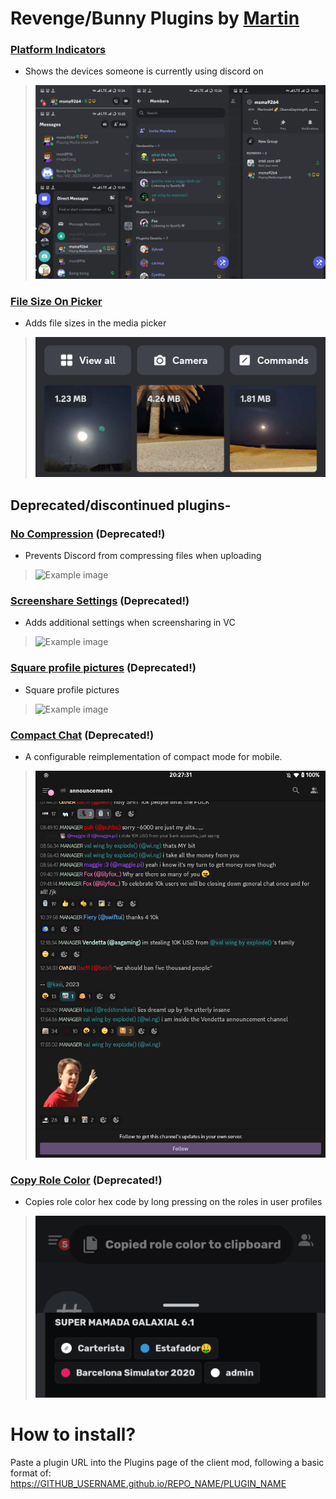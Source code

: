 # Revenge/Bunny Plugins by [Martin](https://github.com/Martinz64)

### [Platform Indicators](https://martinz64.github.io/vendetta-plugins/PlatformIndicators)
- Shows the devices someone is currently using discord on
> ![Example image](./images/PlatformIndicators.png)
### [File Size On Picker](https://martinz64.github.io/vendetta-plugins/FileSizeOnPicker)
- Adds file sizes in the media picker
> ![Example image](./images/FileSizeOnPicker.png)

## Deprecated/discontinued plugins-
### [No Compression](https://martinz64.github.io/vendetta-plugins/NoCompression) (Deprecated!)
- Prevents Discord from compressing files when uploading
>  ![Example image](./images/NoCompression)
### [Screenshare Settings](https://martinz64.github.io/vendetta-plugins/ScreenshareSettings) (Deprecated!)
- Adds additional settings when screensharing in VC
>  ![Example image](./images/ScreenshareSettings)
### [Square profile pictures](https://martinz64.github.io/vendetta-plugins/SquareProfilePics) (Deprecated!)
- Square profile pictures
>  ![Example image](./images/SquareProfilePics)
### [Compact Chat](https://martinz64.github.io/vendetta-plugins/CompactChat) (Deprecated!)
- A configurable reimplementation of compact mode for mobile.
> ![Example image](./images/CompactChat.png)
### [Copy Role Color](https://martinz64.github.io/vendetta-plugins/CopyRoleColor) (Deprecated!)
- Copies role color hex code by long pressing on the roles in user profiles
> ![Example image](./images/CopyRoleColor.png)

# How to install?
Paste a plugin URL into the Plugins page of the client mod, following a basic format of:
https://GITHUB_USERNAME.github.io/REPO_NAME/PLUGIN_NAME
